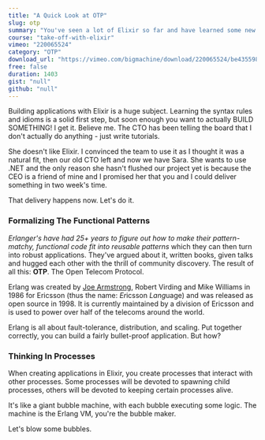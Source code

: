 ```yaml
---
title: "A Quick Look at OTP"
slug: otp
summary: "You've seen a lot of Elixir so far and have learned some new concepts, especially if you're new to functional programming.  No doubt that along the way you've probably been wondering, however:  *how is this all supposed to work together? how can I actually build something?*. I've showed you a few little hints, but it's time to get explicit on this"
course: "take-off-with-elixir"
vimeo: "220065524"
category: "OTP"
download_url: "https://vimeo.com/bigmachine/download/220065524/be43559832"
free: false
duration: 1403
gist: "null"
github: "null"
---
```


Building applications with Elixir is a huge subject. Learning the syntax rules and idioms is a solid first step, but soon enough you want to actually BUILD SOMETHING! I get it. Believe me. The CTO has been telling the board that I don't actually do anything - just write tutorials.

She doesn't like Elixir. I convinced the team to use it as I thought it was a natural fit, then our old CTO left and now we have Sara. She wants to use .NET and the only reason she hasn't flushed our project yet is because the CEO is a friend of mine and I promised her that you and I could deliver something in two week's time.

That delivery happens now. Let's do it.

### Formalizing The Functional Patterns

*Erlanger's have had 25+ years to figure out how to make their pattern-matchy, functional code fit into reusable patterns* which they can then turn into robust applications. They've argued about it, written books, given talks and hugged each other with the thrill of community discovery. The result of all this: **OTP**. The Open Telecom Protocol.

Erlang was created by [Joe Armstrong](http://joearms.github.io/), Robert Virding and Mike Williams in 1986 for Ericsson (thus the name: *Er*icsson *Lang*uage) and was released as open source in 1998. It is currently maintained by a division of Ericsson and is used to power over half of the telecoms around the world.

Erlang is all about fault-tolerance, distribution, and scaling. Put together correctly, you can build a fairly bullet-proof application. But how?

### Thinking In Processes

When creating applications in Elixir, you create processes that interact with other processes. Some processes will be devoted to spawning child processes, others will be devoted to keeping certain processes alive.

It's like a giant bubble machine, with each bubble executing some logic. The machine is the Erlang VM, you're the bubble maker.

Let's blow some bubbles.

